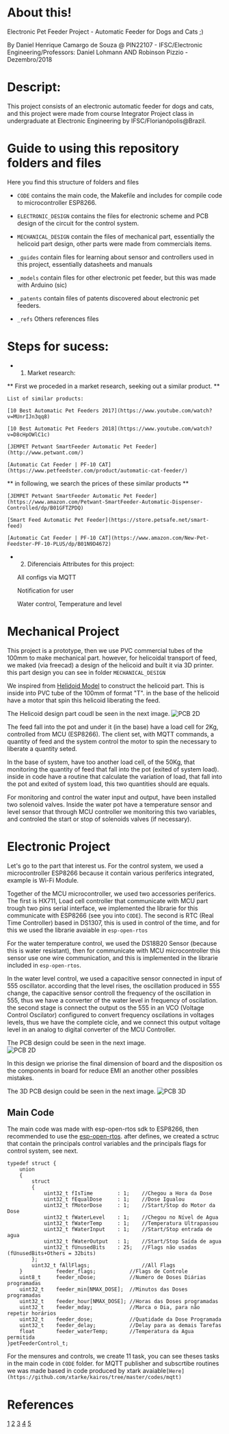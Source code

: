# About this! 
Electronic Pet Feeder Project - Automatic Feeder for Dogs and Cats ;)

By Daniel Henrique Camargo de Souza @ PIN22107 - IFSC/Electronic Engineering/Professors: Daniel Lohmann AND Robinson Pizzio - Dezembro/2018

# Descript:

This project consists of an electronic automatic feeder for dogs and cats, and this project were made from course Integrator Project class in undergraduate at Electronic Engineering by IFSC/Florianópolis@Brazil.

# Guide to using this repository folders and files
Here you find this structure of folders and files

* `CODE` contains the main code, the Makefile and includes for compile code to microcontroller ESP8266. 

* `ELECTRONIC_DESIGN` contains the files for electronic scheme and PCB design of the circuit for the control system.

* `MECHANICAL_DESIGN` contain the files of mechanical part, essentially the helicoid part design, other parts were made from commercials items.

* `_guides` contain files for learning about sensor and controllers used in this project, essentially datasheets and manuals

* `_models` contain files for other electronic pet feeder, but this was made with Arduino (sic) 

* `_patents` contain files of patents discovered about electronic pet feeders.

* `_refs` Others references files

# Steps for sucess:

* 1) Market research:
    
** First we proceded in a market research, seeking out a similar product. **
    
    List of similar products:
    
    [10 Best Automatic Pet Feeders 2017](https://www.youtube.com/watch?v=MUnrIJn3qq8)
    
    [10 Best Automatic Pet Feeders 2018](https://www.youtube.com/watch?v=D8cHpOWlC1c)
    
    [JEMPET Petwant SmartFeeder Automatic Pet Feeder](http://www.petwant.com/)
    
    [Automatic Cat Feeder | PF-10 CAT](https://www.petfeedster.com/product/automatic-cat-feeder/)
        
** in following, we search the prices of these similar products **
    
    [JEMPET Petwant SmartFeeder Automatic Pet Feeder](https://www.amazon.com/Petwant-SmartFeeder-Automatic-Dispenser-Controlled/dp/B01GFTZPDQ)
    
    [Smart Feed Automatic Pet Feeder](https://store.petsafe.net/smart-feed)
    
    [Automatic Cat Feeder | PF-10 CAT](https://www.amazon.com/New-Pet-Feedster-PF-10-PLUS/dp/B01N9D4672)
    
    
* 2) Diferenciais Attributes for this project:

    All configs via MQTT
    
    Notification for user 
    
    Water control, Temperature and level

# Mechanical Project

This project is a prototype, then we use PVC commercial tubes of the 100mm to make mechanical part. however, for helicoidal transport of feed, we maked (via freecad) a design of the helicoid and built it via 3D printer. this part design you can see in folder `MECHANICAL_DESIGN`
    
We inspired from [Helidoid Model](https://www.thingiverse.com/thing:27854) to construct the helicoid part. This is inside into PVC tube of the 100mm of format "T". in the base of the helicoid have a motor that spin this helicoid liberating the feed.

The Helicoid design part coudl be seen in the next image. 
![PCB 2D](https://github.com/bydansouza/ElectronicPetFeeder/blob/master/HELICOID.PNG)

The feed fall into the pot and under it (in the base) have a load cell for 2Kg, controlled from MCU (ESP8266). The client set, with MQTT commands, a quantity of feed and the system control the motor to spin the necessary to liberate a quantity seted.

In the base of system, have too another load cell, of the 50Kg, that monitoring the quantity of feed that fall into the pot (exited of system load). inside in code have a routine that calculate the variation of load, that fall into the pot and exited of system load, this two quantities should are equals.

For monitoring and control the water input and output, have been installed two solenoid valves. Inside the water pot have a temperature sensor and level sensor that through MCU controller we monitoring this two variables, and controled the start or stop of solenoids valves (if necessary).

# Electronic Project

Let's go to the part that interest us. For the control system, we used a microcontroller ESP8266 because it contain various periferics integrated, example is Wi-Fi Module.

Together of the MCU microcontroller, we used two accessories periferics. The first is HX711, Load cell controller that communicate with MCU part trough two pins serial interface, we implemented the librarie for this communicate with ESP8266 (see you into `CODE`). The second is RTC (Real Time Controller) based in DS1307, this is used in control of the time, and for this we used the librarie avaiable in `esp-open-rtos`

For the water temperature control, we used the DS18B20 Sensor (because this is water resistant), then for communicate with MCU microcontroller this sensor use one wire communication, and this is implemented in the librarie included in `esp-open-rtos`.

In the water level control, we used a capacitive sensor connected in input of 555 oscillator. according that the level rises, the oscillation produced in 555 change, the capacitive sensor controll the frequency of the oscillation in 555, thus we have a converter of the water level in frequency of oscilation. the second stage is connect the output os the 555 in an VCO (Voltage Control Oscilator) configured to convert frequency oscilations in voltages levels, thus we have the complete cicle, and we connect this output voltage level in an analog to digital converter of the MCU Controller.

The PCB design could be seen in the next image.  
![PCB 2D](https://github.com/bydansouza/ElectronicPetFeeder/blob/master/PCB_2D.PNG)

In this design we priorise the final dimension of board and the disposition os the components in board for reduce EMI an another other possibles mistakes.

The 3D PCB design could be seen in the next image. 
![PCB 3D](https://github.com/bydansouza/ElectronicPetFeeder/blob/master/PCB_3D.PNG)

## Main Code

The main code was made with esp-open-rtos sdk to ESP8266, then recommended to use the [esp-open-rtos](https://github.com/SuperHouse/esp-open-rtos). after defines, we created a sctruc that contain the principals control variables and the principals flags for control system, see next.

```
typedef struct {
	union
	{
		struct
		{
			uint32_t fIsTime		: 1;	//Chegou a Hora da Dose
			uint32_t fEqualDose		: 1;	//Dose Igualou
			uint32_t fMotorDose		: 1;	//Start/Stop do Motor da Dose
			uint32_t fWaterLevel	: 1;	//Chegou no Nível de Agua
			uint32_t fWaterTemp		: 1;	//Temperatura Ultrapassou
			uint32_t fWaterInput	: 1;	//Start/Stop entrada de agua
			uint32_t fWaterOutput	: 1;	//Start/Stop Saída de agua
			uint32_t fUnusedBits	: 25;	//Flags não usadas (fUnusedBits+Others = 32bits)
		};
		uint32_t fAllFlags;					//All Flags
	}			feeder_flags;			//Flags de Controle
	uint8_t 	feeder_nDose;			//Numero de Doses Diárias programadas
	uint32_t 	feeder_min[NMAX_DOSE];	//Minutos das Doses programadas
	uint32_t 	feeder_hour[NMAX_DOSE];	//Horas das Doses programadas
	uint32_t 	feeder_mday;			//Marca o Dia, para não repetir horários
	uint32_t 	feeder_dose;			//Quatidade da Dose Programada
	uint32_t	feeder_delay;			//Delay para as demais Tarefas
	float 		feeder_waterTemp;		//Temperatura da Agua permitida
}petFeederControl_t;
```
For the mensures and controls, we create 11 task, you can see theses tasks in the main code in `CODE` folder. for MQTT publisher and subscrtibe routines we was made based in code produced by xtark avaiable`[Here](https://github.com/xtarke/kairos/tree/master/codes/mqtt)` 

# References
[1](https://www.instructables.com/id/Automatic-Arduino-Powered-Pet-Feeder/)
[2](https://www.hackster.io/circuito-io-team/iot-pet-feeder-10a4f3)
[3](https://www.circuito.io/blog/automatic-pet-feeder/)
[4](https://circuitdigest.com/microcontroller-projects/automatic-pet-feeder-using-arduino)
[5](https://www.youtube.com/watch?v=hpQ21NZ_fuw)

